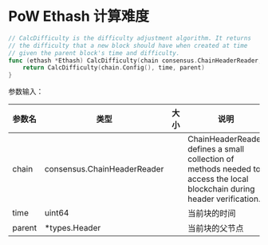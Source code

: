 # PoW Ethash 计算难度



```go
// CalcDifficulty is the difficulty adjustment algorithm. It returns
// the difficulty that a new block should have when created at time
// given the parent block's time and difficulty.
func (ethash *Ethash) CalcDifficulty(chain consensus.ChainHeaderReader, time uint64, parent *types.Header) *big.Int {
	return CalcDifficulty(chain.Config(), time, parent)
}

```

参数输入：

| 参数名 | 类型                        | 大小 | 说明                                                         |
| ------ | --------------------------- | ---- | ------------------------------------------------------------ |
| chain  | consensus.ChainHeaderReader |      | ChainHeaderReader defines a small collection of methods needed to access the local blockchain during header verification. |
| time   | uint64                      |      | 当前块的时间                                                 |
| parent | *types.Header               |      | 当前块的父节点                                               |

